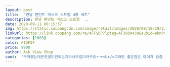 ```yaml
---
layout: post 
title:  "핸날 팬던트 마스크 스트랩 4종 세트" 
description: 핸날 팬던트 마스크 스트랩  ..
date: 2020-09-11 06:15:37 
img: https://static.coupangcdn.com/image/retail/images/2020/08/10/19/2/37921494-65e1-443a-bb91-d422f6e13e2f.jpg 
linkUrl: https://link.coupang.com/re/AFFSDP?lptag=AF3600438&subid=ahnPublicAsk&pageKey=1946888417&itemId=3305369181&vendorItemId=71292277505&traceid=V0-113-9f9fb23b57dde949 
categories: [1003] 
color: F15F5F 
price: 9900 
author: Ask View Shop 
cont:  "구매했는데끈조절이안되는지라너무길더라구요ㅜㅜ<br/>그래도 좋은점은 아이가 요즘 마스크때문에 귀가 아프대서 걱정이었는데 스토퍼로 당겨주니까 확실히 편하다네요<br/>금방 늘어나진 않을지 걱정은 되지만 일단 평범한 마스크스트랩으로도 충분히 이뻐서 가격대비 나쁘진 않은거같아요<br/>단지... <br/> 블루가 두개라 좀 아쉽네요 랜덤이라고는 하지만 ㅎㅎ<br/>마스크가답답한지계속벗어던져서인터넷에서스트랩<br/>바로구매했습니다!<br/>받아보니너무이쁘고좋네요<br/>아이들이 새벽배송 온 아침에 바로 하고가느라 착용 사진은 없네요<br/>이건끈조절이되길래품절되기전에사야겠다싶어<br/>이제곧18갤되는아들쓰려고구매했어요<br/>일단 7살 딸도 아들도 5살 아들도 로봇이라고 좋아라합니다<br/>잘받았습니다<br/>잘산것같아요^^<br/>처음에 받고 줄이 짧나? 했는데 아이들이 하기엔 너무 긴것보다 딱 이정도가 좋은것 같아요.<br/> 예뻐요.<br/><br/>친구들꺼랑 다른거라고 예쁘다고도 하고요<br/>하나쯤은 사볼만한? 제품인거 같습니다<br/>" 
---
```

